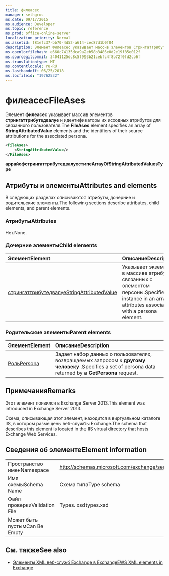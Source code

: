 ```yaml
---
title: филеасес
manager: sethgros
ms.date: 09/17/2015
ms.audience: Developer
ms.topic: reference
ms.prod: office-online-server
localization_priority: Normal
ms.assetid: f81efc37-bb70-4d52-a614-cec87d1b0f04
description: Элемент Филеасес указывает массив элементов Стрингаттрибутедвалуе и идентификаторы их исходных атрибутов для связанного пользователя.
ms.openlocfilehash: e660c74135dca9a2eb58b3486e0d2e19f85e012f
ms.sourcegitcommit: 34041125dc8c5f993b21cebfc4f8b72f0fd2cb6f
ms.translationtype: MT
ms.contentlocale: ru-RU
ms.lasthandoff: 06/25/2018
ms.locfileid: "19762532"
---
```

# <a name="fileases"></a><span data-ttu-id="64198-103">филеасес</span><span class="sxs-lookup"><span data-stu-id="64198-103">FileAses</span></span>

<span data-ttu-id="64198-104">Элемент **филеасес** указывает массив элементов **стрингаттрибутедвалуе** и идентификаторы их исходных атрибутов для связанного пользователя.</span><span class="sxs-lookup"><span data-stu-id="64198-104">The **FileAses** element specifies an array of **StringAttributedValue** elements and the identifiers of their source attributions for the associated persona.</span></span> 
  
```XML
<FileAses>
    <StringAttributedValue/>
</FileAses>
```

 <span data-ttu-id="64198-105">**аррайофстрингаттрибутедвалуестипе**</span><span class="sxs-lookup"><span data-stu-id="64198-105">**ArrayOfStringAttributedValuesType**</span></span>
## <a name="attributes-and-elements"></a><span data-ttu-id="64198-106">Атрибуты и элементы</span><span class="sxs-lookup"><span data-stu-id="64198-106">Attributes and elements</span></span>

<span data-ttu-id="64198-107">В следующих разделах описываются атрибуты, дочерние и родительские элементы.</span><span class="sxs-lookup"><span data-stu-id="64198-107">The following sections describe attributes, child elements, and parent elements.</span></span>
  
### <a name="attributes"></a><span data-ttu-id="64198-108">Атрибуты</span><span class="sxs-lookup"><span data-stu-id="64198-108">Attributes</span></span>

<span data-ttu-id="64198-109">Нет.</span><span class="sxs-lookup"><span data-stu-id="64198-109">None.</span></span>
  
### <a name="child-elements"></a><span data-ttu-id="64198-110">Дочерние элементы</span><span class="sxs-lookup"><span data-stu-id="64198-110">Child elements</span></span>

|<span data-ttu-id="64198-111">**Элемент**</span><span class="sxs-lookup"><span data-stu-id="64198-111">**Element**</span></span>|<span data-ttu-id="64198-112">**Описание**</span><span class="sxs-lookup"><span data-stu-id="64198-112">**Description**</span></span>|
|:-----|:-----|
|[<span data-ttu-id="64198-113">стрингаттрибутедвалуе</span><span class="sxs-lookup"><span data-stu-id="64198-113">StringAttributedValue</span></span>](stringattributedvalue.md) <br/> |<span data-ttu-id="64198-114">Указывает экземпляр в массиве атрибутов, связанных с элементом персоны.</span><span class="sxs-lookup"><span data-stu-id="64198-114">Specifies an instance in an array of attributes associated with a persona element.</span></span>  <br/> |
   
### <a name="parent-elements"></a><span data-ttu-id="64198-115">Родительские элементы</span><span class="sxs-lookup"><span data-stu-id="64198-115">Parent elements</span></span>

|<span data-ttu-id="64198-116">**Элемент**</span><span class="sxs-lookup"><span data-stu-id="64198-116">**Element**</span></span>|<span data-ttu-id="64198-117">**Описание**</span><span class="sxs-lookup"><span data-stu-id="64198-117">**Description**</span></span>|
|:-----|:-----|
|[<span data-ttu-id="64198-118">Роль</span><span class="sxs-lookup"><span data-stu-id="64198-118">Persona</span></span>](persona.md) <br/> |<span data-ttu-id="64198-119">Задает набор данных о пользователях, возвращаемых запросом к **другому человеку** .</span><span class="sxs-lookup"><span data-stu-id="64198-119">Specifies a set of persona data returned by a **GetPersona** request.</span></span>  <br/> |
   
## <a name="remarks"></a><span data-ttu-id="64198-120">Примечания</span><span class="sxs-lookup"><span data-stu-id="64198-120">Remarks</span></span>

<span data-ttu-id="64198-121">Этот элемент появился в Exchange Server 2013.</span><span class="sxs-lookup"><span data-stu-id="64198-121">This element was introduced in Exchange Server 2013.</span></span>
  
<span data-ttu-id="64198-122">Схема, описывающая этот элемент, находится в виртуальном каталоге IIS, в котором размещены веб-службы Exchange.</span><span class="sxs-lookup"><span data-stu-id="64198-122">The schema that describes this element is located in the IIS virtual directory that hosts Exchange Web Services.</span></span>
  
## <a name="element-information"></a><span data-ttu-id="64198-123">Сведения об элементе</span><span class="sxs-lookup"><span data-stu-id="64198-123">Element information</span></span>

|||
|:-----|:-----|
|<span data-ttu-id="64198-124">Пространство имен</span><span class="sxs-lookup"><span data-stu-id="64198-124">Namespace</span></span>  <br/> |http://schemas.microsoft.com/exchange/services/2006/types  <br/> |
|<span data-ttu-id="64198-125">Имя схемы</span><span class="sxs-lookup"><span data-stu-id="64198-125">Schema Name</span></span>  <br/> |<span data-ttu-id="64198-126">Схема типа</span><span class="sxs-lookup"><span data-stu-id="64198-126">Type schema</span></span>  <br/> |
|<span data-ttu-id="64198-127">Файл проверки</span><span class="sxs-lookup"><span data-stu-id="64198-127">Validation File</span></span>  <br/> |<span data-ttu-id="64198-128">Types. xsd</span><span class="sxs-lookup"><span data-stu-id="64198-128">types.xsd</span></span>  <br/> |
|<span data-ttu-id="64198-129">Может быть пустым</span><span class="sxs-lookup"><span data-stu-id="64198-129">Can Be Empty</span></span>  <br/> ||
   
## <a name="see-also"></a><span data-ttu-id="64198-130">См. также</span><span class="sxs-lookup"><span data-stu-id="64198-130">See also</span></span>



- [<span data-ttu-id="64198-131">Элементы XML веб-служб Exchange в Exchange</span><span class="sxs-lookup"><span data-stu-id="64198-131">EWS XML elements in Exchange</span></span>](ews-xml-elements-in-exchange.md)

